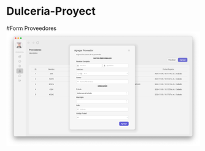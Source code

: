 # Dulceria-Proyect

#Form Proveedores
![FormProveedores](https://github.com/Bumh3rr/Dulceria-Proyect/blob/main/FormProveedores.png)
